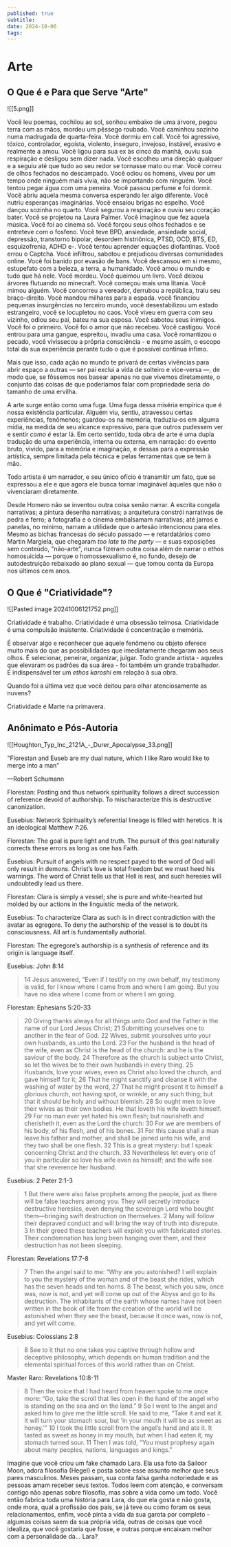 ```yaml
---
published: true
subtitle: 
date: 2024-10-06
tags: 
---
```


# Arte

## O Que é e Para que Serve "Arte"

![[5.png]]

Você leu poemas, cochilou ao sol, sonhou embaixo de uma árvore, pegou terra com as mãos, mordeu um pêssego roubado. Você caminhou sozinho numa madrugada de quarta-feira. Você dormiu em call. Você foi agressivo, tóxico, controlador, egoísta, violento, inseguro, invejoso, instável, evasivo e realmente a amou. Você ligou para sua ex às cinco da manhã, ouviu sua respiração e desligou sem dizer nada. Você escolheu uma direção qualquer e a seguiu até que tudo ao seu redor se tornasse mato ou mar. Você correu de olhos fechados no descampado. Você odiou os homens, viveu por um tempo onde ninguém mais vivia, não se importando com ninguém. Você tentou pegar água com uma peneira. Você passou perfume e foi dormir. Você abriu aquela mesma conversa esperando ler algo diferente. Você nutriu esperanças imaginárias. Você ensaiou brigas no espelho. Você dançou sozinha no quarto. Você segurou a respiração e ouviu seu coração bater. Você se projetou na Laura Palmer. Você imaginou que fez aquela música. Você foi ao cinema só. Você forçou seus olhos fechados e se entreteve com o fosfeno. Você teve BPD, ansiedade, ansiedade social, depressão, transtorno bipolar, desordem histriônica, PTSD, OCD, BTS, ED, esquizofrenia, ADHD e-. Você tentou aprender equações diofantinas. Você errou o Captcha. Você infiltrou, sabotou e prejudicou diversas comunidades online. Você foi banido por evasão de bans. Você descansou em si mesmo, estupefato com a beleza, a terra, a humanidade. Você amou o mundo e tudo que há nele. Você mordeu. Você queimou um livro. Você deixou árvores flutuando no minecraft. Você começou mais uma litania. Você mimou alguém. Você concorreu a vereador, derrubou a república, traiu seu braço-direito. Você mandou milhares para a espada. você financiou pequenas insurgências no terceiro mundo, você desestabilizou um estado estrangeiro, você se locupletou no caos. Você viveu em guerra com seu vizinho, odiou seu pai, bateu na sua esposa. Você sabotou seus inimigos. Você foi o primeiro. Você foi o amor que não recebeu. Você castigou. Você entrou para uma gangue, espreitou, invadiu uma casa. Você romantizou o pecado, você vivissecou a própria consciência - e mesmo assim, o escopo total da sua experiência perante tudo o que é possível continua ínfimo.

Mais que isso, cada ação no mundo te privará de certas vivências para abrir espaço a outras — ser pai exclui a vida de solteiro e vice-versa —, de modo que, se fôssemos nos basear apenas no que vivemos diretamente, o conjunto das coisas de que poderíamos falar com propriedade seria do tamanho de uma ervilha.

A arte surge então como uma fuga. Uma fuga dessa miséria empírica que é nossa existência particular. Alguém viu, sentiu, atravessou certas experiências, fenômenos; guardou-os na memória, traduziu-os em alguma mídia, na medida de seu alcance expressivo, para que outros pudessem ver e sentir _como é_ estar lá. Em certo sentido, toda obra de arte é uma dupla tradução de uma experiência, interna ou externa, em  narração: do evento bruto, vivido, para a memória e imaginação, e dessas para a expressão artística, sempre limitada pela técnica e pelas ferramentas que se tem à mão.

Todo artista é um narrador, e seu único ofício é transmitir um fato, que se expressou a ele e que agora ele busca tornar imaginável àqueles que não o vivenciaram diretamente. 

Desde Homero não se inventou outra coisa senão narrar. A escrita congela narrativas; a pintura desenha narrativas; a arquitetura constrói narrativas de pedra e ferro; a fotografia e o cinema embalsamam narrativas; até jarros e panelas, no mínimo, narram a utilidade que o artesão intencionou para eles. Mesmo as bichas francesas do século passado — e retardatários como Martin Margiela, que chegaram *too late to the party* — e suas exposições sem conteúdo, "não-arte", nunca fizeram outra coisa além de narrar o ethos homosuicida — porque o homossexualismo é, no fundo, desejo de autodestruição rebaixado ao plano sexual — que tomou conta da Europa nos últimos cem anos.


## O Que é "Criatividade"?

![[Pasted image 20241006121752.png]]

Criatividade é trabalho.
Criatividade é uma obsessão teimosa.
Criatividade é uma compulsão insistente. 
Criatividade é concentração e memória.

É observar algo e reconhecer que aquele fenômeno ou objeto oferece muito mais do que as possibilidades que imediatamente chegaram aos seus olhos. É selecionar, peneirar, organizar, julgar. Todo grande artista - aqueles que elevaram os padrões da sua área - foi também um grande trabalhador. É indispensável ter um *ethos*  *karoshi* em relação à sua obra.

Quando foi a última vez que você deitou para olhar atenciosamente as nuvens?

Criatividade é Marte na primavera.

## Anônimato e Pós-Autoria

![[Houghton_Typ_Inc_2121A_-_Durer_Apocalypse_33.png]]

"Florestan and Euseb are my dual nature, which I like Raro would like to merge into a man” 

—Robert Schumann

Florestan: Posting and thus network spirituality follows a direct succession of reference devoid of authorship. To mischaracterize this is destructive canonization.

Eusebius: Network Spirituality’s referential lineage is filled with heretics. It is an ideological Matthew 7:26.

Florestan: The goal is pure light and truth. The pursuit of this goal naturally corrects these errors as long as one has Faith.

Eusebius: Pursuit of angels with no respect payed to the word of God will only result in demons. Christ’s love is total freedom but we must heed his warnings. The word of Christ tells us that Hell is real, and such heresies will undoubtedly lead us there.

Florestan: Clara is simply a vessel; she is pure and white-hearted but molded by our actions in the linguistic media of the network.

Eusebius: To characterize Clara as such is in direct contradiction with the avatar as egregore. To deny the authorship of the vessel is to doubt its consciousness. All art is fundamentally authorial.

Florestan: The egregore’s authorship is a synthesis of reference and its origin is language itself.

Eusebius: John 8:14

> 14 Jesus answered, “Even if I testify on my own behalf, my testimony is valid, for I know where I came from and where I am going. But you have no idea where I come from or where I am going.

Florestan: Ephesians 5:20-33

> 20 Giving thanks always for all things unto God and the Father in the name of our Lord Jesus Christ;
> 21 Submitting yourselves one to another in the fear of God.
> 22 Wives, submit yourselves unto your own husbands, as unto the Lord.
> 23 For the husband is the head of the wife, even as Christ is the head of the church: and he is the saviour of the body.
> 24 Therefore as the church is subject unto Christ, so let the wives be to their own husbands in every thing.
> 25 Husbands, love your wives, even as Christ also loved the church, and gave himself for it;
> 26 That he might sanctify and cleanse it with the washing of water by the word,
> 27 That he might present it to himself a glorious church, not having spot, or wrinkle, or any such thing; but that it should be holy and without blemish.
> 28 So ought men to love their wives as their own bodies. He that loveth his wife loveth himself.
> 29 For no man ever yet hated his own flesh; but nourisheth and cherisheth it, even as the Lord the church:
> 30 For we are members of his body, of his flesh, and of his bones.
> 31 For this cause shall a man leave his father and mother, and shall be joined unto his wife, and they two shall be one flesh.
> 32 This is a great mystery: but I speak concerning Christ and the church.
> 33 Nevertheless let every one of you in particular so love his wife even as himself; and the wife see that she reverence her husband.

Eusebius: 2 Peter 2:1-3

> 1 But there were also false prophets among the people, just as there will be false teachers among you. They will secretly introduce destructive heresies, even denying the sovereign Lord who bought them—bringing swift destruction on themselves.
> 2 Many will follow their depraved conduct and will bring the way of truth into disrepute.
> 3 In their greed these teachers will exploit you with fabricated stories. Their condemnation has long been hanging over them, and their destruction has not been sleeping.

Florestan: Revelations 17:7-8

> 7 Then the angel said to me: “Why are you astonished? I will explain to you the mystery of the woman and of the beast she rides, which has the seven heads and ten horns.
> 8 The beast, which you saw, once was, now is not, and yet will come up out of the Abyss and go to its destruction. The inhabitants of the earth whose names have not been written in the book of life from the creation of the world will be astonished when they see the beast, because it once was, now is not, and yet will come.

Eusebius: Colossians 2:8

> 8 See to it that no one takes you captive through hollow and deceptive philosophy, which depends on human tradition and the elemental spiritual forces of this world rather than on Christ.

Master Raro: Revelations 10:8-11

> 8 Then the voice that I had heard from heaven spoke to me once more: “Go, take the scroll that lies open in the hand of the angel who is standing on the sea and on the land.”
> 9 So I went to the angel and asked him to give me the little scroll. He said to me, “Take it and eat it. It will turn your stomach sour, but ‘in your mouth it will be as sweet as honey.’”
> 10 I took the little scroll from the angel’s hand and ate it. It tasted as sweet as honey in my mouth, but when I had eaten it, my stomach turned sour.
> 11 Then I was told, “You must prophesy again about many peoples, nations, languages and kings.”

Imagine que você criou um fake chamado Lara. Ela usa foto da Sailoor Moon, adora filosofia (Hegel) e posta sobre esse assunto melhor que seus pares masculinos. Meses passam, sua conta falsa ganha notoriedade e as pessoas amam receber seus textos. Todos leem com atenção, e conversam contigo não apenas sobre filosofia, mas sobre a vida como um todo. Você então fabrica toda uma história para Lara, do que ela gosta e não gosta, onde mora, qual a profissão dos pais, se já teve ou como foram os seus relacionamentos, enfim, você pinta a vida da sua garota por completo - algumas coisas saem da sua própria vida, outras de coisas que você idealiza, que você gostaria que fosse, e outras porque encaixam melhor com a personalidade da... Lara?

